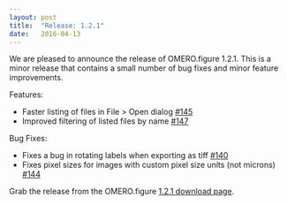 ```yaml
---
layout: post
title:  "Release: 1.2.1"
date:   2016-04-13
---
```


We are pleased to announce the release of OMERO.figure 1.2.1.
This is a minor release that contains a small number of bug fixes and
minor feature improvements.

Features:

 - Faster listing of files in File > Open dialog [#145](https://github.com/ome/figure/pull/145)
 - Improved filtering of listed files by name [#147](https://github.com/ome/figure/pull/147)

Bug Fixes:

 - Fixes a bug in rotating labels when exporting as tiff [#140](https://github.com/ome/figure/pull/140)
 - Fixes pixel sizes for images with custom pixel size units (not microns) [#144](https://github.com/ome/figure/pull/144)


Grab the release from the OMERO.figure [1.2.1 download page](http://downloads.openmicroscopy.org/figure/1.2.1/).

